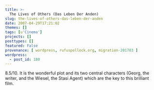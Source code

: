 ```yaml
---
title: >-
  The Lives of Others (Das Leben Der Anden)
slug: the-lives-of-others-das-leben-der-anden
date: 2007-04-29T17:21:02
themes: []
tags: [u'Cinema']
projects: []
posttypes: []
featured: False
provenance: [ wordpress, rufuspollock.org, migration-201703 ]
wordpress:
  - post_id: 180
---
```


8.5/10. It is the wonderful plot and its two central characters (Georg, the writer, and the Wiesel, the Stasi Agent) which are the key to this brilliant film.

